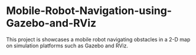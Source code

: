 # Mobile-Robot-Navigation-using-Gazebo-and-RViz
This project is showcases a mobile robot navigating obstacles in a 2-D map on simulation platforms such as Gazebo and RViz.
